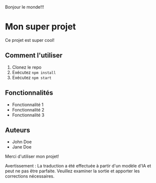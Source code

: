 Bonjour le monde!!!

# Mon super projet

Ce projet est super cool!

## Comment l'utiliser

1. Clonez le repo
2. Exécutez `npm install`
3. Exécutez `npm start`

## Fonctionnalités

- Fonctionnalité 1
- Fonctionnalité 2
- Fonctionnalité 3

## Auteurs

- John Doe
- Jane Doe

Merci d'utiliser mon projet!


Avertissement : La traduction a été effectuée à partir d'un modèle d'IA et peut ne pas être parfaite. Veuillez examiner la sortie et apporter les corrections nécessaires.